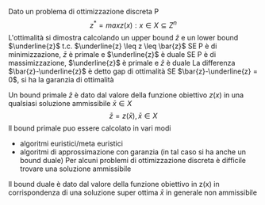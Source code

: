 Dato un problema di ottimizzazione discreta P
$$z^* = max{z(x) : x \in X \subseteq Z^n}$$
L'ottimalità si dimostra calcolando un upper bound $\bar{z}$ e un lower bound $\underline{z}$ t.c. $\underline{z} \leq z \leq \bar{z}$
SE P è di minimizzazione, $\bar{z}$ è primale e $\underline{z}$ è duale
SE P è di massimizzazione, $\underline{z}$ è primale e $\bar{z}$ è duale
La differenza $\bar{z}-\underline{z}$ è detto gap di ottimalità
SE $\bar{z}-\underline{z} = 0$, si ha la garanzia di ottimalità

Un bound primale $\bar{z}$ è dato dal valore della funzione obiettivo $z(x)$ in una qualsiasi soluzione ammissibile $\bar{x} \in X$
$$\bar{z} = z(\bar{x}), \bar{x} \in X$$
Il bound primale puo essere calcolato in vari modi
- algoritmi euristici/meta euristici
- algoritmi di approssimazione con garanzia (in tal caso si ha anche un bound duale)
Per alcuni problemi di ottimizzazione discreta è difficile trovare una soluzione ammissibile

Il bound duale è dato dal valore della funzione obiettivo in z(x) in corrispondenza di una soluzione super ottima $\bar{x}$ in generale non ammissibile
